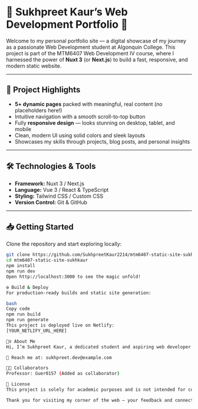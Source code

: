 # 🌟 Sukhpreet Kaur’s Web Development Portfolio 🌟

Welcome to my personal portfolio site — a digital showcase of my journey as a passionate Web Development student at Algonquin College. This project is part of the MTM6407 Web Development IV course, where I harnessed the power of **Nuxt 3** (or **Next.js**) to build a fast, responsive, and modern static website.

---

## 🚀 Project Highlights

- **5+ dynamic pages** packed with meaningful, real content (no placeholders here!)  
- Intuitive navigation with a smooth scroll-to-top button  
- Fully **responsive design** — looks stunning on desktop, tablet, and mobile  
- Clean, modern UI using solid colors and sleek layouts  
- Showcases my skills through projects, blog posts, and personal insights  

---

## 🛠 Technologies & Tools

- **Framework:** Nuxt 3 / Next.js  
- **Language:** Vue 3 / React & TypeScript  
- **Styling:** Tailwind CSS / Custom CSS  
- **Version Control:** Git & GitHub  

---

## 📥 Getting Started

Clone the repository and start exploring locally:

```bash
git clone https://github.com/SukhpreetKaur2214/mtm6407-static-site-sukhkaur.git
cd mtm6407-static-site-sukhkaur
npm install
npm run dev
Open http://localhost:3000 to see the magic unfold!

⚙ Build & Deploy
For production-ready builds and static site generation:

bash
Copy code
npm run build
npm run generate
This project is deployed live on Netlify:
[YOUR_NETLIFY_URL_HERE]

🙋‍♀️ About Me
Hi, I’m Sukhpreet Kaur, a dedicated student and aspiring web developer who loves blending creativity with technology. This site captures my growth, passion, and practical skills in modern web development.

📧 Reach me at: sukhpreet.dev@example.com

👩‍🏫 Collaborators
Professor: Guer0157 (Added as collaborator)

📜 License
This project is solely for academic purposes and is not intended for commercial use.

Thank you for visiting my corner of the web — your feedback and connections are always welcome! ✨
